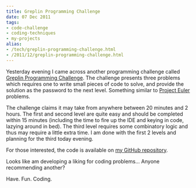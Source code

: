 ```yaml
---
title: Greplin Programming Challenge
date: 07 Dec 2011
tags: 
- code-challenge
- coding-techniques
- my-projects
alias:
- /tech/greplin-programming-challenge.html
- /2011/12/greplin-programming-challenge.html
---
```


Yesterday evening I came across another programming challenge called 
<a href="http://challenge.greplin.com/">Greplin Programming Challenge</a>. The challenge presents 
three problems which requires one to write small pieces of code to solve, and provide the 
solution as the password to the next level. Something similar to 
<a href="http://projecteuler.net/">Project Euler</a> problems.

<!-- break here -->

The challenge claims it may take from anywhere between 20 minutes and 2 hours. The first 
and second level are quite easy and should be completed within 15 minutes (including the 
time to fire up the IDE and keying in code, lazying around in bed). The third level requires 
some combinatory logic and thus may require a little extra time. I am done with the first 2 
levels and planning for the third today evening.

For those interested, the code is available on <a href="https://github.com/sangupta/greplin">my GitHub repository</a>.

Looks like am developing a liking for coding problems... Anyone recommending another?

Have. Fun. Coding.